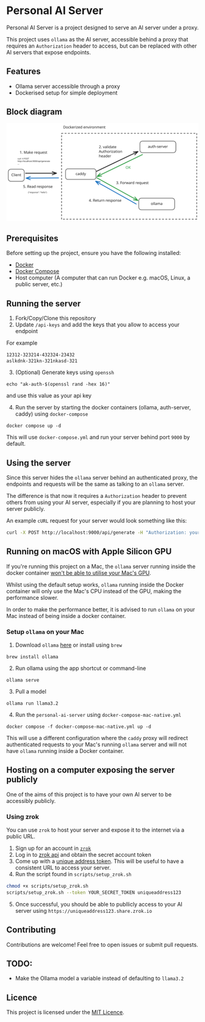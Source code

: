 # Personal AI Server

Personal AI Server is a project designed to serve an AI server under a proxy.

This project uses `ollama` as the AI server, accessible behind a proxy that requires an `Authorization` header to access, but can be replaced with other AI servers that expose endpoints.

## Features

- Ollama server accessible through a proxy
- Dockerised setup for simple deployment

## Block diagram

![Server Diagram](images/server-diagram.svg)

## Prerequisites

Before setting up the project, ensure you have the following installed:

- [Docker](https://www.docker.com/)
- [Docker Compose](https://docs.docker.com/compose/)
- Host computer (A computer that can run Docker e.g. macOS, Linux, a public server, etc.)

## Running the server

1. Fork/Copy/Clone this repository
2. Update `/api-keys` and add the keys that you allow to access your endpoint

For example

```
12312-323214-432324-23432
aslkdnk-321kn-321nkasd-321
```

3. (Optional) Generate keys using `openssh`

```
echo "ak-auth-$(openssl rand -hex 16)"
```

and use this value as your api key

4. Run the server by starting the docker containers (ollama, auth-server, caddy) using `docker-compose`

```
docker compose up -d
```

This will use `docker-compose.yml` and run your server behind port `9000` by default.

## Using the server

Since this server hides the `ollama` server behind an authenticated proxy, the endpoints and requests will be the same as talking to an `ollama` server.

The difference is that now it requires a `Authorization` header to prevent others from using your AI server, especially if you are planning to host your server publicly.

An example `cURL` request for your server would look something like this:

```bash
curl -X POST http://localhost:9000/api/generate -H "Authorization: your-secret-api-key" -d '{"model":"llama3.2","prompt": "Why is the sky blue? Answer in 1 sentence","options": {"temperature": 0.7}}'
```

## Running on macOS with Apple Silicon GPU

If you're running this project on a Mac, the `ollama` server running inside the docker container [won't be able to utilise your Mac's GPU](https://ollama.com/blog/ollama-is-now-available-as-an-official-docker-image).

Whilst using the default setup works, `ollama` running inside the Docker container will only use the Mac's CPU instead of the GPU, making the performance slower.

In order to make the performance better, it is advised to run `ollama` on your Mac instead of being inside a docker container.

### Setup `ollama` on your Mac

1. Download `ollama` [here](https://ollama.com/download/mac) or install using `brew`

```
brew install ollama
```

2. Run ollama using the app shortcut or command-line

```
ollama serve
```

3. Pull a model

```
ollama run llama3.2
```

4. Run the `personal-ai-server` using `docker-compose-mac-native.yml`

```
docker compose -f docker-compose-mac-native.yml up -d
```

This will use a different configuration where the `caddy` proxy will redirect authenticated requests to your Mac's running `ollama` server and will not have `ollama` running inside a Docker container.

## Hosting on a computer exposing the server publicly

One of the aims of this project is to have your own AI server to be accessibly publicly.

### Using zrok

You can use `zrok` to host your server and expose it to the internet via a public URL.

1. Sign up for an account in [`zrok`](https://myzrok.io/)
2. Log in to [zrok api](https://api-v1.zrok.io/) and obtain the secret account token
3. Come up with a [unique address token](https://docs.zrok.io/docs/concepts/sharing-reserved/). This will be useful to have a consistent URL to access your server.
4. Run the script found in `scripts/setup_zrok.sh`

```bash
chmod +x scripts/setup_zrok.sh
scripts/setup_zrok.sh --token YOUR_SECRET_TOKEN uniqueaddress123
```

5. Once successful, you should be able to publlicly access to your AI server using `https://uniqueaddress123.share.zrok.io`

## Contributing

Contributions are welcome! Feel free to open issues or submit pull requests.

## TODO:

- Make the Ollama model a variable instead of defaulting to `llama3.2`

## Licence

This project is licensed under the [MIT Licence](LICENSE).

